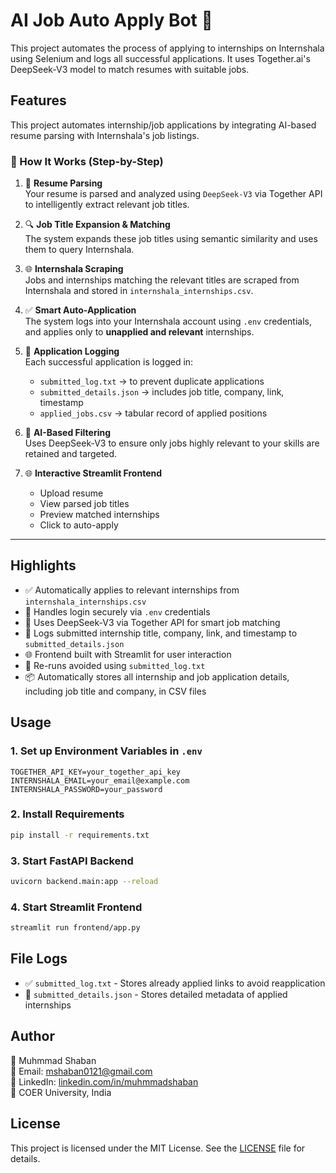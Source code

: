 # AI Job Auto Apply Bot 🤖

This project automates the process of applying to internships on Internshala using Selenium and logs all successful applications. It uses Together.ai's DeepSeek-V3 model to match resumes with suitable jobs.

## Features

This project automates internship/job applications by integrating AI-based resume parsing with Internshala's job listings.

### 🔁 How It Works (Step-by-Step)

1. 📄 **Resume Parsing**  
   Your resume is parsed and analyzed using `DeepSeek-V3` via Together API to intelligently extract relevant job titles.

2. 🔍 **Job Title Expansion & Matching**  
   The system expands these job titles using semantic similarity and uses them to query Internshala.

3. 🌐 **Internshala Scraping**  
   Jobs and internships matching the relevant titles are scraped from Internshala and stored in `internshala_internships.csv`.

4. ✅ **Smart Auto-Application**  
   The system logs into your Internshala account using `.env` credentials, and applies only to **unapplied and relevant** internships.

5. 📝 **Application Logging**  
   Each successful application is logged in:
   - `submitted_log.txt` → to prevent duplicate applications
   - `submitted_details.json` → includes job title, company, link, timestamp
   - `applied_jobs.csv` → tabular record of applied positions

6. 🧠 **AI-Based Filtering**  
   Uses DeepSeek-V3 to ensure only jobs highly relevant to your skills are retained and targeted.

7. 🌐 **Interactive Streamlit Frontend**  
   - Upload resume
   - View parsed job titles
   - Preview matched internships
   - Click to auto-apply

---

## Highlights

- ✅ Automatically applies to relevant internships from `internshala_internships.csv`
- 🔐 Handles login securely via `.env` credentials
- 🧠 Uses DeepSeek-V3 via Together API for smart job matching
- 📝 Logs submitted internship title, company, link, and timestamp to `submitted_details.json`
- 🌐 Frontend built with Streamlit for user interaction
- 🔁 Re-runs avoided using `submitted_log.txt`
- 📦 Automatically stores all internship and job application details, including job title and company, in CSV files


## Usage

### 1. Set up Environment Variables in `.env`

```
TOGETHER_API_KEY=your_together_api_key
INTERNSHALA_EMAIL=your_email@example.com
INTERNSHALA_PASSWORD=your_password
```

### 2. Install Requirements

```bash
pip install -r requirements.txt
```

### 3. Start FastAPI Backend

```bash
uvicorn backend.main:app --reload
```

### 4. Start Streamlit Frontend

```bash
streamlit run frontend/app.py
```

## File Logs
- ✅ `submitted_log.txt` - Stores already applied links to avoid reapplication
- 📝 `submitted_details.json` - Stores detailed metadata of applied internships

## Author

👤 Muhmmad Shaban  
📧 Email: mshaban0121@gmail.com  
🔗 LinkedIn: [linkedin.com/in/muhmmadshaban](https://www.linkedin.com/in/muhmmadshaban)  
🏫 COER University, India

## License
This project is licensed under the MIT License. See the [LICENSE](./LICENSE) file for details.